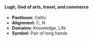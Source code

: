 #### Lugh, God of arts, travel, and commerce
- **Pantheon:** Celtic
- **Alignment:** C, N
- **Domains:** Knowledge, Life
- **Symbol:** Pair of long hands